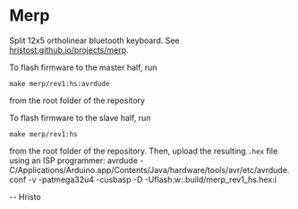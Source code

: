 Merp
=======

Split 12x5 ortholinear bluetooth keyboard. See [hristost.github.io/projects/merp](hristost.github.io/projects/merp).

To flash firmware to the master half, run

    make merp/rev1:hs:avrdude

 from the root folder of the repository

To flash firmware to the slave half, run

    make merp/rev1:hs

 from the root folder of the repository. Then, upload the resulting `.hex` file using an ISP programmer:
    avrdude -C/Applications/Arduino.app/Contents/Java/hardware/tools/avr/etc/avrdude.conf -v -patmega32u4 -cusbasp -D -Uflash:w:.build/merp_rev1_hs.hex:i

-- Hristo


